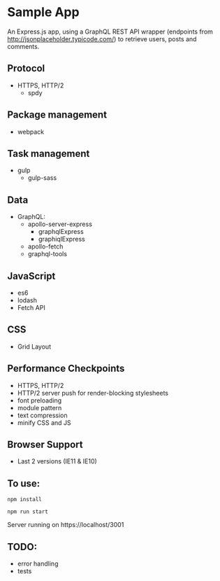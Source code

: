 # Sample App
An Express.js app, using a GraphQL REST API wrapper (endpoints from http://jsonplaceholder.typicode.com/) to retrieve users, posts and comments.

## Protocol
- HTTPS, HTTP/2
  - spdy
## Package management
- webpack
## Task management
- gulp 
  - gulp-sass
## Data
- GraphQL: 
  - apollo-server-express 
    - graphqlExpress
    - graphiqlExpress
  - apollo-fetch
  - graphql-tools
## JavaScript
- es6
- lodash
- Fetch API
## CSS
- Grid Layout
## Performance Checkpoints
- HTTPS, HTTP/2 
- HTTP/2 server push for render-blocking stylesheets
- font preloading
- module pattern
- text compression
- minify CSS and JS
## Browser Support
- Last 2 versions (IE11 & IE10)

## To use:

`npm install`

`npm run start`

Server running on https://localhost/3001

## TODO:

- error handling
- tests
